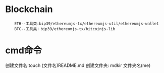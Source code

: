 # Blockchain

		ETH--工具类:bip39/ethereumjs-tx/ethereumjs-util/ethereumjs-wallet
		BTC--工具类：bip39/ethereumjs-tx/bitcoinjs-lib
		
	


##  
# cmd命令

创建文件名:touch (文件名)README.md
创建文件夹: mdkir 文件夹名(me)
